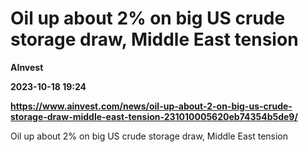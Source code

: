 # Oil up about 2% on big US crude storage draw, Middle East tension
**AInvest**

**2023-10-18 19:24**

**https://www.ainvest.com/news/oil-up-about-2-on-big-us-crude-storage-draw-middle-east-tension-231010005620eb74354b5de9/**

Oil up about 2% on big US crude storage draw, Middle East tension